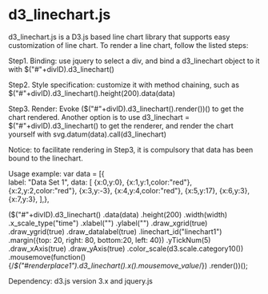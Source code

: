 # d3_linechart.js

d3_linechart.js is a D3.js based line chart library that supports easy customization of line chart. 
To render a line chart, follow the listed steps:

Step1. Binding: use jquery to select a div, and bind a d3_linechart object to it with $("#"+divID).d3_linechart()

Step2. Style specification: customize it with method chaining, such as $("#"+divID).d3_linechart().height(200).data(data)

Step3. Render: Evoke ($("#"+divID).d3_linechart().render())() to get the chart rendered. Another option is to use d3_linechart = $("#"+divID).d3_linechart() to get the renderer, and render the chart yourself with svg.datum(data).call(d3_linechart)

Notice: to facilitate rendering in Step3, it is compulsory that data has been bound to the linechart.


Usage example: 
var data = [{   
    	label: "Data Set 1", 
    	data: [
	{x:0,y:0},
	{x:1,y:1,color:"red"},
	{x:2,y:2,color:"red"},
	{x:3,y:-3},
	{x:4,y:4,color:"red"},
	{x:5,y:17},
	{x:6,y:3},
	{x:7,y:3},
],}, 

($("#"+divID).d3_linechart()
            .data(data)
            .height(200)
            .width(width)
            .x_scale_type("time")
            .xlabel("")
            .ylabel("") 
            .draw_xgrid(true)
            .draw_ygrid(true)
            .draw_datalabel(true)
            .linechart_id("linechart1")
            .margin({top: 20, right: 80, bottom:20, left: 40})
            .yTickNum(5)
            .draw_xAxis(true)
            .draw_yAxis(true)
            .color_scale(d3.scale.category10())
            .mousemove(function(){/*$("#renderplace1").d3_linechart().x().mousemove_value*/})
            .render())();

Dependency: d3.js version 3.x and jquery.js
